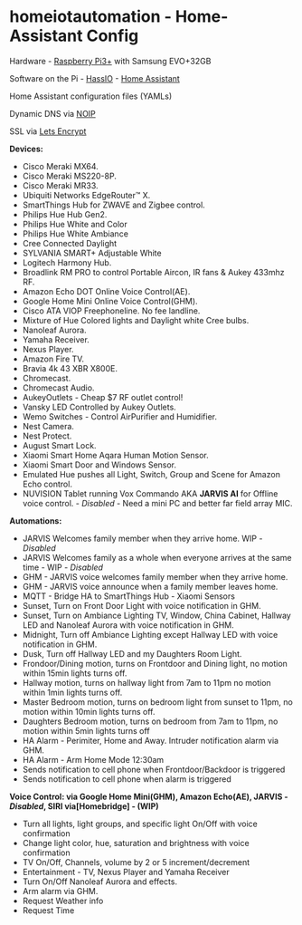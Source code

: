 
# homeiotautomation - Home-Assistant Config

Hardware - [Raspberry Pi3+](https://www.microsoft.com/en-ca/store/d/raspberry-pi-3-board-and-16gb-10class-with-noobs/8zgwhg9k487r?activetab=pivot%3aoverviewtab) with Samsung EVO+32GB 

Software on the Pi - [HassIO](https://www.home-assistant.io/hassio/) - [Home Assistant](https://home-assistant.io/) 

Home Assistant configuration files (YAMLs)

Dynamic DNS via [NOIP](https://www.noip.com)

SSL via [Lets Encrypt](https://letsencrypt.org)

**Devices:**
* Cisco Meraki MX64.
* Cisco Meraki MS220-8P.
* Cisco Meraki MR33.
* Ubiquiti Networks EdgeRouter™ X.
* SmartThings Hub for ZWAVE and Zigbee control.
* Philips Hue Hub Gen2.
* Philips Hue White and Color
* Philips Hue White Ambiance
* Cree Connected Daylight
* SYLVANIA SMART+ Adjustable White
* Logitech Harmony Hub.
* Broadlink RM PRO to control Portable Aircon, IR fans & Aukey 433mhz RF.
* Amazon Echo DOT Online Voice Control(AE).
* Google Home Mini Online Voice Control(GHM).
* Cisco ATA VIOP Freephoneline. No fee landline.
* Mixture of Hue Colored lights and Daylight white Cree bulbs.
* Nanoleaf Aurora.
* Yamaha Receiver.
* Nexus Player.
* Amazon Fire TV.
* Bravia 4k 43 XBR X800E.
* Chromecast.
* Chromecast Audio.
* AukeyOutlets - Cheap $7 RF outlet control!
* Vansky LED Controlled by Aukey Outlets.
* Wemo Switches - Control AirPurifier and Humidifier.
* Nest Camera.
* Nest Protect.
* August Smart Lock.
* Xiaomi Smart Home Aqara Human Motion Sensor.
* Xiaomi Smart Door and Windows Sensor.
* Emulated Hue pushes all Light, Switch, Group and Scene for Amazon Echo control.
* NUVISION Tablet running Vox Commando AKA **JARVIS AI** for Offline voice control. - *Disabled* - Need a mini PC and better far field array MIC.

**Automations:**

* JARVIS Welcomes family member when they arrive home. WIP - *Disabled*
* JARVIS Welcomes family as a whole when everyone arrives at the same time - WIP - *Disabled*
* GHM - JARVIS voice welcomes family member when they arrive home.
* GHM - JARVIS voice announce when a family member leaves home.
* MQTT - Bridge HA to SmartThings Hub - Xiaomi Sensors 
* Sunset, Turn on Front Door Light with voice notification in GHM.
* Sunset, Turn on Ambiance Lighting TV, Window, China Cabinet, Hallway LED and Nanoleaf Aurora with voice notification in GHM.
* Midnight, Turn off Ambiance Lighting except Hallway LED with voice notification in GHM.
* Dusk, Turn off Hallway LED and my Daughters Room Light.
* Frondoor/Dining motion, turns on Frontdoor and Dining light, no motion within 15min lights turns off.
* Hallway motion, turns on hallway light from 7am to 11pm no motion within 1min lights turns off.
* Master Bedroom motion, turns on bedroom light from sunset to 11pm, no motion within 10min lights turns off.
* Daughters Bedroom motion, turns on bedroom from 7am to 11pm, no motion within 5min lights turns off
* HA Alarm - Perimiter, Home and Away. Intruder notification alarm via GHM.
* HA Alarm - Arm Home Mode 12:30am
* Sends notification to cell phone when Frontdoor/Backdoor is triggered
* Sends notification to cell phone when alarm is triggered


**Voice Control: via Google Home Mini(GHM), Amazon Echo(AE), JARVIS - *Disabled*, SIRI via[Homebridge] - (WIP)**

* Turn all lights, light groups, and specific light On/Off with voice confirmation
* Change light color, hue, saturation and brightness with voice confirmation
* TV On/Off, Channels, volume by 2 or 5 increment/decrement
* Entertainment - TV, Nexus Player and Yamaha Receiver
* Turn On/Off Nanoleaf Aurora and effects.
* Arm alarm via GHM.
* Request Weather info
* Request Time

```
